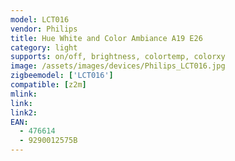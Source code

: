 ```yaml
---
model: LCT016
vendor: Philips
title: Hue White and Color Ambiance A19 E26
category: light
supports: on/off, brightness, colortemp, colorxy
image: /assets/images/devices/Philips_LCT016.jpg
zigbeemodel: ['LCT016'] 
compatible: [z2m]
mlink: 
link: 
link2: 
EAN: 
  - 476614
  - 9290012575B
---
```

